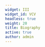 ```yaml
---
widget: III
widget_id: VCV
headless: true
weight: 20
title: Biography
active: true
author: admin
---
```

